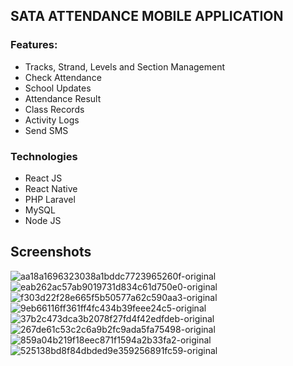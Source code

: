 ## SATA ATTENDANCE MOBILE APPLICATION

### Features: 
- Tracks, Strand, Levels and Section Management
- Check Attendance
- School Updates
- Attendance Result
- Class Records
- Activity Logs
- Send SMS

### Technologies
- React JS
- React Native
- PHP Laravel
- MySQL
- Node JS

## Screenshots

![aa18a1696323038a1bddc7723965260f-original](https://user-images.githubusercontent.com/22125914/58015824-ce380280-7b2e-11e9-80cb-e71ddf9f519a.png)
![eab262ac57ab9019731d834c61d750e0-original](https://user-images.githubusercontent.com/22125914/58015826-ced09900-7b2e-11e9-8d5d-328d40328412.png)
![f303d22f28e665f5b50577a62c590aa3-original](https://user-images.githubusercontent.com/22125914/58015827-ced09900-7b2e-11e9-8966-324aaf2c52c3.png)
![9eb66116ff361ff4fc434b39feee24c5-original](https://user-images.githubusercontent.com/22125914/58015828-cf692f80-7b2e-11e9-8b44-8400b5b3328c.png)
![37b2c473dca3b2078f27fd4f42edfdeb-original](https://user-images.githubusercontent.com/22125914/58015832-d001c600-7b2e-11e9-87dd-f6f63bef1bea.png)
![267de61c53c2c6a9b2fc9ada5fa75498-original](https://user-images.githubusercontent.com/22125914/58015834-d001c600-7b2e-11e9-8db6-98be8b3a09e7.png)
![859a04b219f18eec871f1594a2b33fa2-original](https://user-images.githubusercontent.com/22125914/58015835-d09a5c80-7b2e-11e9-8e9f-b04ff90ab533.png)
![525138bd8f84dbded9e359256891fc59-original](https://user-images.githubusercontent.com/22125914/58015837-d09a5c80-7b2e-11e9-82b9-214a292861a3.png)

